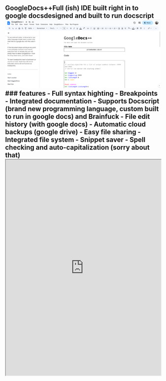 ## GoogleDocs++Full (ish) IDE built right in to google docsdesigned and built to run docscript<!-- META A full IDE made in a google doc. META --><!-- STAR ICON -->![screenshot](md_files/portfolio/esolangs/Screenshot%202023-09-13%20194709.png)### features - Full syntax highting - Breakpoints - Integrated documentation - Supports Docscript (brand new programming language, custom built to run in google docs) and Brainfuck - File edit history (with google docs) - Automatic cloud backups (google drive) - Easy file sharing - Integrated file system - Snippet saver - Spell checking and auto-capitalization (sorry about that)<iframe src="https://docs.google.com/document/d/e/2PACX-1vSV7saPBxNrxc5NfddK_Uxa4v9kuFU9Qn5a5p8FUDIQNL_5Boi1hMN9Hj1WXcIphCMXhZXhUAq98K38/pub?embedded=true" width= "100%" height="700px"></iframe>
<!-- LAST EDITED Wed Nov  8 14:23:42 2023 LAST EDITED-->